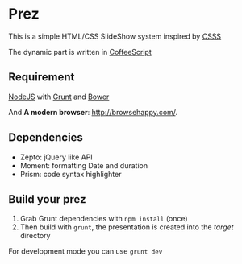 Prez
===

This is a simple HTML/CSS SlideShow system inspired by [CSSS](https://github.com/LeaVerou/CSSS)

The dynamic part is written in [CoffeeScript](http://coffeescript.org/)


Requirement
---

[NodeJS](http://nodejs.org/) with [Grunt](http://gruntjs.com/) and [Bower](http://bower.io/)

And __A modern browser__: <http://browsehappy.com/>.

Dependencies
---

* Zepto: jQuery like API
* Moment: formatting Date and duration
* Prism: code syntax highlighter

Build your prez
---

 1. Grab Grunt dependencies with `npm install` (once)
 2. Then build with `grunt`, the presentation is created into the _target_ directory

For development mode you can use `grunt dev`

